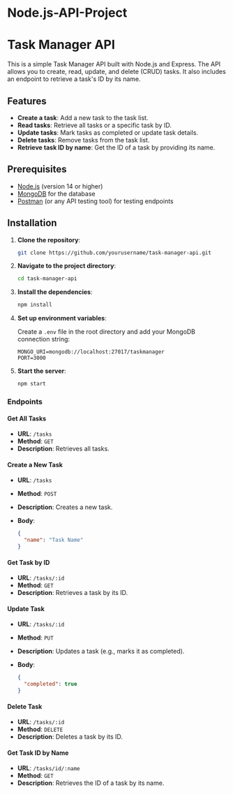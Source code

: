 ﻿# Node.js-API-Project

# Task Manager API

This is a simple Task Manager API built with Node.js and Express. The API allows you to create, read, update, and delete (CRUD) tasks. It also includes an endpoint to retrieve a task's ID by its name.

## Features

- **Create a task**: Add a new task to the task list.
- **Read tasks**: Retrieve all tasks or a specific task by ID.
- **Update tasks**: Mark tasks as completed or update task details.
- **Delete tasks**: Remove tasks from the task list.
- **Retrieve task ID by name**: Get the ID of a task by providing its name.

## Prerequisites

- [Node.js](https://nodejs.org/) (version 14 or higher)
- [MongoDB](https://www.mongodb.com/) for the database
- [Postman](https://www.postman.com/) (or any API testing tool) for testing endpoints

## Installation

1. **Clone the repository**:

   ```bash
   git clone https://github.com/yourusername/task-manager-api.git
   
2. **Navigate to the project directory**:

   ```bash
   cd task-manager-api

3. **Install the dependencies**:

   ```bash
   npm install

4. **Set up environment variables**:

   Create a `.env` file in the root directory and add your MongoDB connection string:

   ```plaintext
   MONGO_URI=mongodb://localhost:27017/taskmanager
   PORT=3000

5. **Start the server**:

   ```bash
   npm start
   
### Endpoints

#### **Get All Tasks**

- **URL**: `/tasks`
- **Method**: `GET`
- **Description**: Retrieves all tasks.

#### **Create a New Task**

- **URL**: `/tasks`
- **Method**: `POST`
- **Description**: Creates a new task.
- **Body**:

   ```json
   {
     "name": "Task Name"
   }

#### **Get Task by ID**

- **URL**: `/tasks/:id`
- **Method**: `GET`
- **Description**: Retrieves a task by its ID.

#### **Update Task**

- **URL**: `/tasks/:id`
- **Method**: `PUT`
- **Description**: Updates a task (e.g., marks it as completed).
- **Body**:

   ```json
   {
     "completed": true
   }
   
#### **Delete Task**

- **URL**: `/tasks/:id`
- **Method**: `DELETE`
- **Description**: Deletes a task by its ID.

#### **Get Task ID by Name**

- **URL**: `/tasks/id/:name`
- **Method**: `GET`
- **Description**: Retrieves the ID of a task by its name.


